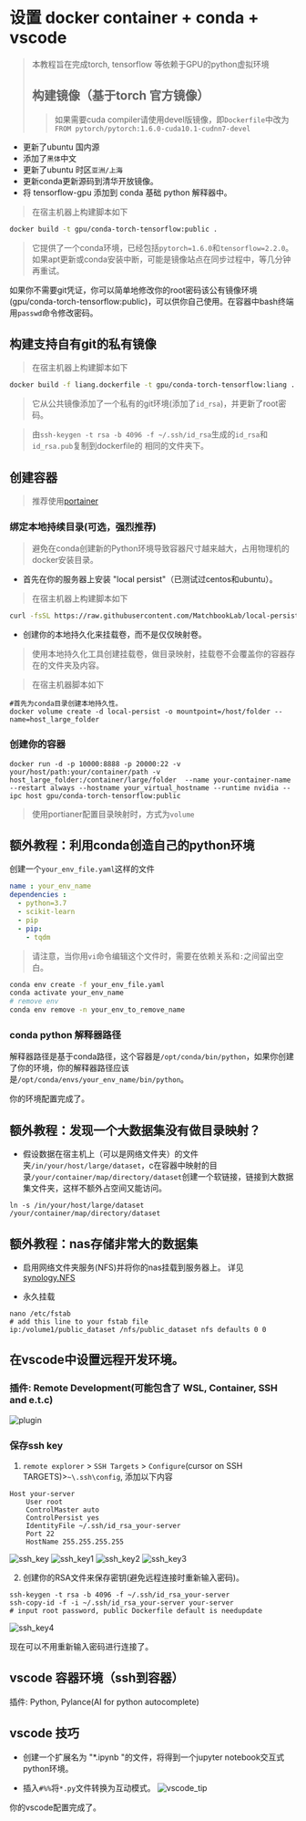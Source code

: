 # 设置 docker container + conda + vscode
> 本教程旨在完成torch, tensorflow 等依赖于GPU的python虚拟环境
>
> ##  构建镜像（基于torch 官方镜像）
>
> > 如果需要cuda compiler请使用devel版镜像，即`Dockerfile`中改为`FROM pytorch/pytorch:1.6.0-cuda10.1-cudnn7-devel`

* 更新了ubuntu 国内源
* 添加了`黑体`中文
* 更新了ubuntu 时区`亚洲/上海`
* 更新conda更新源码到清华开放镜像。
* 将 tensorflow-gpu 添加到 conda 基础 python 解释器中。

> 在宿主机器上构建脚本如下
```bash
docker build -t gpu/conda-torch-tensorflow:public .
```

> 它提供了一个conda环境，已经包括`pytorch=1.6.0`和`tensorflow=2.2.0`。
> 如果apt更新或conda安装中断，可能是镜像站点在同步过程中，等几分钟再重试。

如果你不需要git凭证，你可以简单地修改你的root密码该公有镜像环境(gpu/conda-torch-tensorflow:public)，可以供你自己使用。在容器中bash终端用`passwd`命令修改密码。


## 构建支持自有git的私有镜像

> 在宿主机器上构建脚本如下
```bash
docker build -f liang.dockerfile -t gpu/conda-torch-tensorflow:liang .
```

> 它从公共镜像添加了一个私有的git环境(添加了`id_rsa`)，并更新了root密码。

> 由`ssh-keygen -t rsa -b 4096 -f ~/.ssh/id_rsa`生成的`id_rsa`和`id_rsa.pub`复制到dockerfile的 相同的文件夹下。

## 创建容器
> 推荐使用[portainer](https://www.portainer.io/) 

### 绑定本地持续目录(可选，强烈推荐)

> 避免在conda创建新的Python环境导致容器尺寸越来越大，占用物理机的docker安装目录。

* 首先在你的服务器上安装 "local persist"（已测试过centos和ubuntu）。

> 在宿主机器上构建脚本如下

```bash
curl -fsSL https://raw.githubusercontent.com/MatchbookLab/local-persist/master/scripts/install.sh | sudo bash
```

* 创建你的本地持久化来挂载卷，而不是仅仅映射卷。

> 使用本地持久化工具创建挂载卷，做目录映射，挂载卷不会覆盖你的容器存在的文件夹及内容。

> 在宿主机器脚本如下
```
#首先为conda目录创建本地持久性。
docker volume create -d local-persist -o mountpoint=/host/folder --name=host_large_folder
```

### 创建你的容器

```bashv
docker run -d -p 10000:8888 -p 20000:22 -v your/host/path:your/container/path -v host_large_folder:/container/large/folder  --name your-container-name --restart always --hostname your_virtual_hostname --runtime nvidia --ipc host gpu/conda-torch-tensorflow:public
```
> 使用portianer配置目录映射时，方式为`volume`


## 额外教程：利用conda创造自己的python环境

创建一个`your_env_file.yaml`这样的文件

```yaml
name : your_env_name
dependencies :
  - python=3.7
  - scikit-learn
  - pip
  - pip:
    - tqdm
```

> 请注意，当你用`vi`命令编辑这个文件时，需要在依赖关系和`:`之间留出空白。

```bash
conda env create -f your_env_file.yaml
conda activate your_env_name
# remove env
conda env remove -n your_env_to_remove_name
```

### conda python 解释器路径
解释器路径是基于conda路径，这个容器是`/opt/conda/bin/python`，如果你创建了你的环境，你的解释器路径应该是`/opt/conda/envs/your_env_name/bin/python`。

你的环境配置完成了。

## 额外教程：发现一个大数据集没有做目录映射？

* 假设数据在宿主机上（可以是网络文件夹）的文件夹`/in/your/host/large/dataset`，c在容器中映射的目录`/your/container/map/directory/dataset`创建一个软链接，链接到大数据集文件夹，这样不额外占空间又能访问。
```
ln -s /in/your/host/large/dataset /your/container/map/directory/dataset
```
## 额外教程：nas存储非常大的数据集

* 启用网络文件夹服务(NFS)并将你的nas挂载到服务器上。
详见 [synology.NFS](https://www.synology.com/en-us/knowledgebase/DSM/tutorial/File_Sharing/How_to_access_files_on_Synology_NAS_within_the_local_network_NFS)

* 永久挂载

```
nano /etc/fstab
# add this line to your fstab file
ip:/volume1/public_dataset /nfs/public_dataset nfs defaults 0 0
```

## 在vscode中设置远程开发环境。

### 插件: Remote Development(可能包含了 WSL, Container, SSH and e.t.c)

![plugin](./pngs/plugins_.png)

### 保存ssh key

1. `remote explorer` > `SSH Targets` > `Configure`(cursor on SSH TARGETS)>`~\.ssh\config`, 添加以下内容

```config
Host your-server
    User root
    ControlMaster auto
    ControlPersist yes
    IdentityFile ~/.ssh/id_rsa_your-server
    Port 22
    HostName 255.255.255.255
```

![ssh_key](./pngs/ssh_key_.png)
![ssh_key1](./pngs/ssh_key1_.png)
![ssh_key2](./pngs/ssh_key2_.png)
![ssh_key3](./pngs/ssh_key3_.png)



2. 创建你的RSA文件来保存密钥(避免远程连接时重新输入密码)。

```
ssh-keygen -t rsa -b 4096 -f ~/.ssh/id_rsa_your-server
ssh-copy-id -f -i ~/.ssh/id_rsa_your-server your-server
# input root password, public Dockerfile default is needupdate

```

![ssh_key4](./pngs/ssh_key4_.png)


现在可以不用重新输入密码进行连接了。



## vscode 容器环境（ssh到容器）

插件: Python, Pylance(AI for python autocomplete)

## vscode 技巧

* 创建一个扩展名为 "*.ipynb "的文件，将得到一个jupyter notebook交互式python环境。

* 插入`#%%`将`*.py`文件转换为互动模式。
![vscode_tip](./pngs/vscode_tip_.png)

你的vscode配置完成了。



